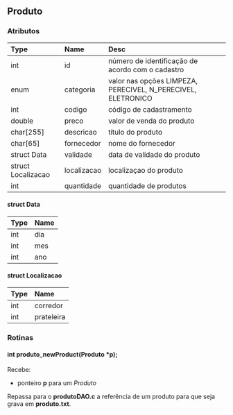 ## Produto

### Atributos

| Type     | Name     | Desc |
| :------------- | :------------- |:-------------|
|int|id|número de identificação de acordo com o cadastro|
|enum|categoria|valor nas opções LIMPEZA, PERECIVEL, N_PERECIVEL, ELETRONICO|
|int|codigo|código de cadastramento|
|double|preco|valor de venda do produto|
|char[255]|descricao|título do produto|
|char[65]|fornecedor|nome do fornecedor|
|struct Data|validade|data de validade do produto|
|struct Localizacao|localizacao|localizaçao do produto|
|int |quantidade|quantidade de produtos|


#### struct Data
| Type     | Name
| :------------- | :------------- |
|int|dia|
|int|mes|
|int|ano|

#### struct Localizacao
| Type     | Name
| :------------- | :------------- |
|int|corredor|
|int|prateleira|

### Rotinas
#### int produto_newProduct(Produto \*p);
Recebe:
* ponteiro **p** para um _Produto_

Repassa para o **produtoDAO.c** a referência de um produto para que seja grava em **produto.txt**.
